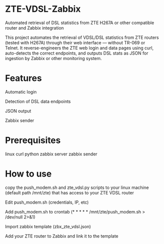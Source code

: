 # ZTE-VDSL-Zabbix
Automated retrieval of DSL statistics from ZTE H267A or other compatible router and Zabbix integration

This project automates the retrieval of VDSL/DSL statistics from ZTE routers (tested with H267A) through their web interface — without TR-069 or Telnet.
It reverse-engineers the ZTE web login and data pages using curl, auto-detects the correct endpoints, and outputs DSL stats as JSON for ingestion by Zabbix or other monitoring system.

# Features
Automatic login

Detection of DSL data endpoints

JSON output

Zabbix sender

# Prerequisites
linux
curl
python
zabbix server
zabbix sender

# How to use
copy the push_modem.sh and zte_vdsl.py scripts to your linux machine (default path /mnt/zte) that has access to your ZTE VDSL router

Edit push_modem.sh (credentials, IP, etc)

Add push_modem.sh to crontab (* * * * * /mnt/zte/push_modem.sh > /dev/null 2>&1)

Import zabbix template (zbx_zte_vdsl.json)

Add your ZTE router to Zabbix and link it to the template
